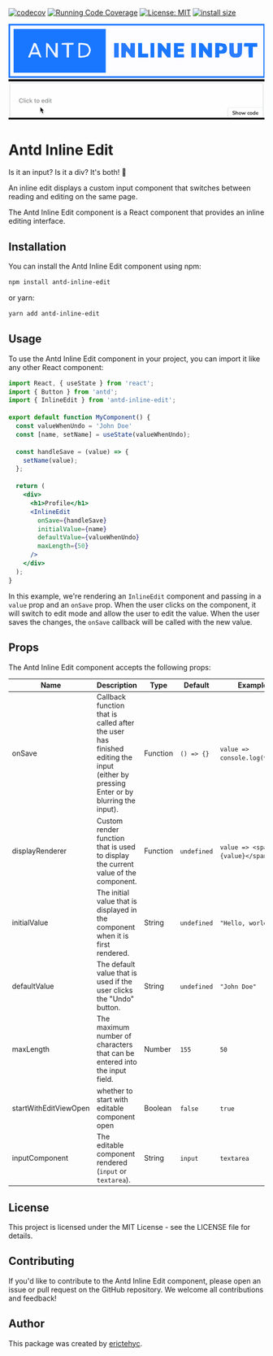 [![codecov](https://codecov.io/gh/erictehyc/antd-inline-edit/branch/main/graph/badge.svg?token=W68XTD9GN3)](https://codecov.io/gh/erictehyc/antd-inline-edit)
[![Running Code Coverage](https://github.com/erictehyc/antd-inline-edit/actions/workflows/codecov.yml/badge.svg)](https://github.com/erictehyc/antd-inline-edit/actions/workflows/codecov.yml)
[![License: MIT](https://img.shields.io/badge/License-MIT-yellow.svg)](https://opensource.org/licenses/MIT)
[![install size](https://packagephobia.com/badge?p=antd-inline-edit)](https://packagephobia.com/result?p=antd-inline-edit)

!["Antd Inline Edit"](/public/images/antdInlineEditLogo.svg "Antd Inline Edit")
!["Antd Inline Edit Demo"](/public/DemoGif.gif)

# Antd Inline Edit

Is it an input? Is it a div? It's both! 🤩

An inline edit displays a custom input component that switches between reading and editing on the same page.

The Antd Inline Edit component is a React component that provides an inline editing interface. 


## Installation

You can install the Antd Inline Edit component using npm:

```bash
npm install antd-inline-edit
```

or yarn:
```bash
yarn add antd-inline-edit
```

## Usage

To use the Antd Inline Edit component in your project, you can import it like any other React component:

```jsx
import React, { useState } from 'react';
import { Button } from 'antd';
import { InlineEdit } from 'antd-inline-edit';

export default function MyComponent() {
  const valueWhenUndo = 'John Doe'
  const [name, setName] = useState(valueWhenUndo);

  const handleSave = (value) => {
    setName(value);
  };

  return (
    <div>
      <h1>Profile</h1>
      <InlineEdit 
        onSave={handleSave}
        initialValue={name}
        defaultValue={valueWhenUndo}
        maxLength={50}
      />
    </div>
  );
}
```

In this example, we're rendering an `InlineEdit` component and passing in a `value` prop and an `onSave` prop. When the user clicks on the component, it will switch to edit mode and allow the user to edit the value. When the user saves the changes, the `onSave` callback will be called with the new value.

## Props

The Antd Inline Edit component accepts the following props:

| Name | Description | Type | Default | Example |
| ---- | ----------- | ---- | ------- | ------- |
| onSave | Callback function that is called after the user has finished editing the input (either by pressing Enter or by blurring the input). | Function | `() => {}` | `value => console.log(value)` |
| displayRenderer | Custom render function that is used to display the current value of the component. | Function | `undefined` | `value => <span>{value}</span>` |
| initialValue | The initial value that is displayed in the component when it is first rendered. | String | `undefined` | `"Hello, world!"` |
| defaultValue | The default value that is used if the user clicks the "Undo" button. | String | `undefined` | `"John Doe"` |
| maxLength | The maximum number of characters that can be entered into the input field. | Number | `155` | `50` |
| startWithEditViewOpen | whether to start with editable component open | Boolean | `false` | `true` |
| inputComponent | The editable component rendered (`input` or `textarea`). | String | `input` | `textarea` |
## License

This project is licensed under the MIT License - see the LICENSE file for details.

## Contributing

If you'd like to contribute to the Antd Inline Edit component, please open an issue or pull request on the GitHub repository. We welcome all contributions and feedback!

## Author

This package was created by [erictehyc](https://github.com/erictehyc).
